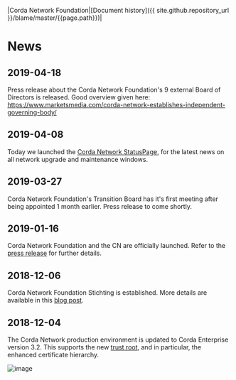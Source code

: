 |Corda Network Foundation|[Document history]({{ site.github.repository_url }}/blame/master/{{page.path}})|

News
====

2019-04-18
----------

Press release about the Corda Network Foundation's 9 external Board of Directors is released. Good overview given here: https://www.marketsmedia.com/corda-network-establishes-independent-governing-body/

2019-04-08
---------
Today we launched the [Corda Network StatusPage](https://cordanetwork.statuspage.io), for the latest news on all network upgrade and maintenance windows.

2019-03-27
---------
Corda Network Foundation's Transition Board has it's first meeting after being appointed 1 month earlier. Press release to come shortly.

2019-01-16
----------
Corda Network Foundation and the CN are officially launched. Refer to the [press release](https://www.r3.com/news/corda-network-launches-with-new-governing-foundation/) for further details.

2018-12-06
----------
Corda Network Foundation Stichting is established. More details are available in this 
[blog post](https://medium.com/corda/the-birth-of-the-corda-network-foundation-55f346304780).

2018-12-04
----------
The Corda Network production environment is updated to Corda Enterprise version 3.2. This supports the new 
[trust root](../trust-root/index.md), and in particular, the enhanced certificate hierarchy.

![image](https://docs.corda.net/head/_images/cert_structure_v3.png)

